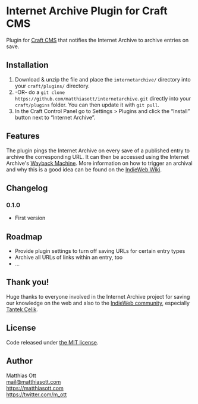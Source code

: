 # Internet Archive Plugin for Craft CMS

Plugin for [Craft CMS](https://craftcms.com) that notifies the Internet Archive to archive entries on save.

## Installation

1. Download & unzip the file and place the `internetarchive/` directory into your `craft/plugins/` directory.
2.  -OR- do a `git clone https://github.com/matthiasott/internetarchive.git` directly into your `craft/plugins` folder.  You can then update it with `git pull`.
3. In the Craft Control Panel go to Settings > Plugins and click the “Install” button next to “Internet Archive”.

## Features

The plugin pings the Internet Archive on every save of a published entry to archive the corresponding URL. It can then be accessed using the Internet Archive's [Wayback Machine](https://archive.org/web/). More information on how to trigger an archival and why this is a good idea can be found on the [IndieWeb Wiki](https://indieweb.org/Internet_Archive).

## Changelog

### 0.1.0

* First version

## Roadmap

- Provide plugin settings to turn off saving URLs for certain entry types
- Archive all URLs of links within an entry, too
- …

## Thank you!
Huge thanks to everyone involved in the Internet Archive project for saving our knowledge on the web and also to the [IndieWeb community](https://indieweb.org/), especially [Tantek Çelik](http://tantek.com).

## License

Code released under [the MIT license](https://github.com/matthiasott/internetarchive/LICENSE).

## Author

Matthias Ott    
<mail@matthiasott.com>    
<https://matthiasott.com>    
<https://twitter.com/m_ott>